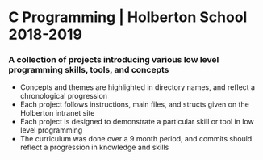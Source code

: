# C Programming | Holberton School 2018-2019
### A collection of projects introducing various low level programming skills, tools, and concepts
- Concepts and themes are highlighted in directory names, and reflect a chronological progression
- Each project follows instructions, main files, and structs given on the Holberton intranet site
- Each project is designed to demonstrate a particular skill or tool in low level programming
- The curriculum was done over a 9 month period, and commits should reflect a progression in knowledge and skills
